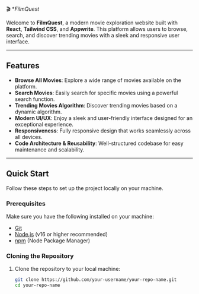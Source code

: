 🎬 **FilmQuest* 

Welcome to **FilmQuest**, a modern movie exploration website built with **React**, **Tailwind CSS**, and **Appwrite**. This platform allows users to browse, search, and discover trending movies with a sleek and responsive user interface.

---

## Features

- **Browse All Movies**: Explore a wide range of movies available on the platform.
- **Search Movies**: Easily search for specific movies using a powerful search function.
- **Trending Movies Algorithm**: Discover trending movies based on a dynamic algorithm.
- **Modern UI/UX**: Enjoy a sleek and user-friendly interface designed for an exceptional experience.
- **Responsiveness**: Fully responsive design that works seamlessly across all devices.
- **Code Architecture & Reusability**: Well-structured codebase for easy maintenance and scalability.

---

##  Quick Start

Follow these steps to set up the project locally on your machine.

### Prerequisites

Make sure you have the following installed on your machine:

- [Git](https://git-scm.com/)
- [Node.js](https://nodejs.org/) (v16 or higher recommended)
- [npm](https://www.npmjs.com/) (Node Package Manager)

### Cloning the Repository

1. Clone the repository to your local machine:

   ```bash
   git clone https://github.com/your-username/your-repo-name.git
   cd your-repo-name
